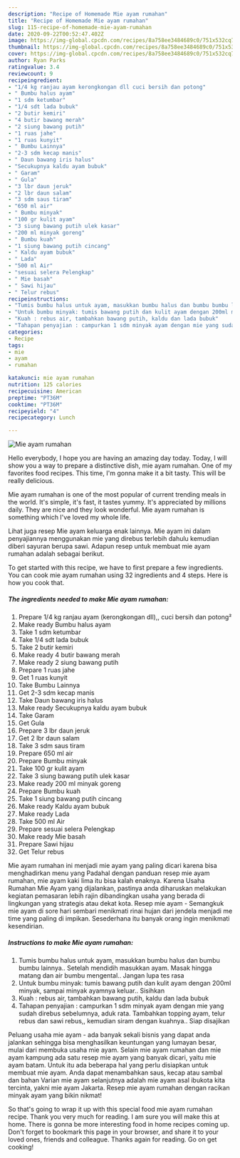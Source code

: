 ```yaml
---
description: "Recipe of Homemade Mie ayam rumahan"
title: "Recipe of Homemade Mie ayam rumahan"
slug: 115-recipe-of-homemade-mie-ayam-rumahan
date: 2020-09-22T00:52:47.402Z
image: https://img-global.cpcdn.com/recipes/8a758ee3484689c0/751x532cq70/mie-ayam-rumahan-foto-resep-utama.jpg
thumbnail: https://img-global.cpcdn.com/recipes/8a758ee3484689c0/751x532cq70/mie-ayam-rumahan-foto-resep-utama.jpg
cover: https://img-global.cpcdn.com/recipes/8a758ee3484689c0/751x532cq70/mie-ayam-rumahan-foto-resep-utama.jpg
author: Ryan Parks
ratingvalue: 3.4
reviewcount: 9
recipeingredient:
- "1/4 kg ranjau ayam kerongkongan dll cuci bersih dan potong"
- " Bumbu halus ayam"
- "1 sdm ketumbar"
- "1/4 sdt lada bubuk"
- "2 butir kemiri"
- "4 butir bawang merah"
- "2 siung bawang putih"
- "1 ruas jahe"
- "1 ruas kunyit"
- " Bumbu Lainnya"
- "2-3 sdm kecap manis"
- " Daun bawang iris halus"
- "Secukupnya kaldu ayam bubuk"
- " Garam"
- " Gula"
- "3 lbr daun jeruk"
- "2 lbr daun salam"
- "3 sdm saus tiram"
- "650 ml air"
- " Bumbu minyak"
- "100 gr kulit ayam"
- "3 siung bawang putih ulek kasar"
- "200 ml minyak goreng"
- " Bumbu kuah"
- "1 siung bawang putih cincang"
- " Kaldu ayam bubuk"
- " Lada"
- "500 ml Air"
- "sesuai selera Pelengkap"
- " Mie basah"
- " Sawi hijau"
- " Telur rebus"
recipeinstructions:
- "Tumis bumbu halus untuk ayam, masukkan bumbu halus dan bumbu bumbu lainnya.. Setelah mendidih masukkan ayam. Masak hingga matang dan air bumbu mengental.. Jangan lupa tes rasa"
- "Untuk bumbu minyak: tumis bawang putih dan kulit ayam dengan 200ml minyak, sampai minyak ayamnya keluar.. Sisihkan"
- "Kuah : rebus air, tambahkan bawang putih, kaldu dan lada bubuk"
- "Tahapan penyajian : campurkan 1 sdm minyak ayam dengan mie yang sudah direbus sebelumnya, aduk rata. Tambahkan topping ayam, telur rebus dan sawi rebus,, kemudian siram dengan kuahnya.. Siap disajikan"
categories:
- Recipe
tags:
- mie
- ayam
- rumahan

katakunci: mie ayam rumahan 
nutrition: 125 calories
recipecuisine: American
preptime: "PT36M"
cooktime: "PT36M"
recipeyield: "4"
recipecategory: Lunch

---
```



![Mie ayam rumahan](https://img-global.cpcdn.com/recipes/8a758ee3484689c0/751x532cq70/mie-ayam-rumahan-foto-resep-utama.jpg)

Hello everybody, I hope you are having an amazing day today. Today, I will show you a way to prepare a distinctive dish, mie ayam rumahan. One of my favorites food recipes. This time, I'm gonna make it a bit tasty. This will be really delicious.

Mie ayam rumahan is one of the most popular of current trending meals in the world. It's simple, it's fast, it tastes yummy. It's appreciated by millions daily. They are nice and they look wonderful. Mie ayam rumahan is something which I've loved my whole life.

Lihat juga resep Mie ayam keluarga enak lainnya. Mie ayam ini dalam penyajiannya menggunakan mie yang direbus terlebih dahulu kemudian diberi sayuran berupa sawi. Adapun resep untuk membuat mie ayam rumahan adalah sebagai berikut.


To get started with this recipe, we have to first prepare a few ingredients. You can cook mie ayam rumahan using 32 ingredients and 4 steps. Here is how you cook that.

<!--inarticleads1-->

##### The ingredients needed to make Mie ayam rumahan:

1. Prepare 1/4 kg ranjau ayam (kerongkongan dll),, cuci bersih dan potong²
1. Make ready  Bumbu halus ayam
1. Take 1 sdm ketumbar
1. Take 1/4 sdt lada bubuk
1. Take 2 butir kemiri
1. Make ready 4 butir bawang merah
1. Make ready 2 siung bawang putih
1. Prepare 1 ruas jahe
1. Get 1 ruas kunyit
1. Take  Bumbu Lainnya
1. Get 2-3 sdm kecap manis
1. Take  Daun bawang iris halus
1. Make ready Secukupnya kaldu ayam bubuk
1. Take  Garam
1. Get  Gula
1. Prepare 3 lbr daun jeruk
1. Get 2 lbr daun salam
1. Take 3 sdm saus tiram
1. Prepare 650 ml air
1. Prepare  Bumbu minyak
1. Take 100 gr kulit ayam
1. Take 3 siung bawang putih ulek kasar
1. Make ready 200 ml minyak goreng
1. Prepare  Bumbu kuah
1. Take 1 siung bawang putih cincang
1. Make ready  Kaldu ayam bubuk
1. Make ready  Lada
1. Take 500 ml Air
1. Prepare sesuai selera Pelengkap
1. Make ready  Mie basah
1. Prepare  Sawi hijau
1. Get  Telur rebus


Mie ayam rumahan ini menjadi mie ayam yang paling dicari karena bisa menghadirkan menu yang Padahal dengan panduan resep mie ayam rumahan, mie ayam kaki lima itu bisa kalah enaknya. Karena Usaha Rumahan Mie Ayam yang dijalankan, pastinya anda diharuskan melakukan kegiatan pemasaran lebih rajin dibandingkan usaha yang berada di lingkungan yang strategis atau dekat kota. Resep mie ayam - Semangkuk mie ayam di sore hari sembari menikmati rinai hujan dari jendela menjadi me time yang paling di impikan. Sesederhana itu banyak orang ingin menikmati kesendirian. 

<!--inarticleads2-->

##### Instructions to make Mie ayam rumahan:

1. Tumis bumbu halus untuk ayam, masukkan bumbu halus dan bumbu bumbu lainnya.. Setelah mendidih masukkan ayam. Masak hingga matang dan air bumbu mengental.. Jangan lupa tes rasa
1. Untuk bumbu minyak: tumis bawang putih dan kulit ayam dengan 200ml minyak, sampai minyak ayamnya keluar.. Sisihkan
1. Kuah : rebus air, tambahkan bawang putih, kaldu dan lada bubuk
1. Tahapan penyajian : campurkan 1 sdm minyak ayam dengan mie yang sudah direbus sebelumnya, aduk rata. Tambahkan topping ayam, telur rebus dan sawi rebus,, kemudian siram dengan kuahnya.. Siap disajikan


Peluang usaha mie ayam - ada banyak sekali bisnis yang dapat anda jalankan sehingga bisa menghasilkan keuntungan yang lumayan besar, mulai dari membuka usaha mie ayam. Selain mie ayam rumahan dan mie ayam kampung ada satu resep mie ayam yang banyak dicari, yaitu mie ayam batam. Untuk itu ada beberapa hal yang perlu disiapkan untuk membuat mie ayam. Anda dapat menambahkan saus, kecap atau sambal dan bahan Varian mie ayam selanjutnya adalah mie ayam asal ibukota kita tercinta, yakni mie ayam Jakarta. Resep mie ayam rumahan dengan racikan minyak ayam yang bikin nikmat! 

So that's going to wrap it up with this special food mie ayam rumahan recipe. Thank you very much for reading. I am sure you will make this at home. There is gonna be more interesting food in home recipes coming up. Don't forget to bookmark this page in your browser, and share it to your loved ones, friends and colleague. Thanks again for reading. Go on get cooking!
